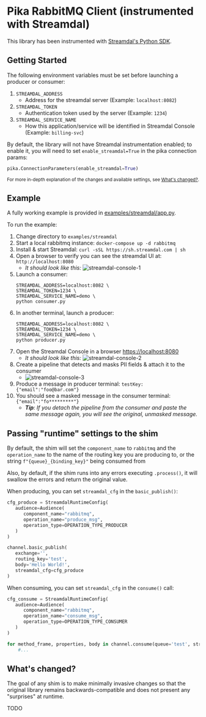 Pika RabbitMQ Client (instrumented with Streamdal)
=====================================================================================

This library has been instrumented with [Streamdal's Python SDK](https://github.com/streamdal/streamdal/tree/main/sdks/python).

## Getting Started

The following environment variables must be set before launching a producer or consumer:

1. `STREAMDAL_ADDRESS`
   - Address for the streamdal server (Example: `localhost:8082`)
1. `STREAMDAL_TOKEN`
   - Authentication token used by the server (Example: `1234`)
1. `STREAMDAL_SERVICE_NAME`
   - How this application/service will be identified in Streamdal Console (Example: `billing-svc`)

By default, the library will not have Streamdal instrumentation enabled; to enable it,
you will need to set `enable_streamdal=True` in the pika connection params:

```python
pika.ConnectionParameters(enable_streamdal=True)
```

<sub>For more in-depth explanation of the changes and available settings, see [What's changed?](#whats-changed).</sub>

## Example

A fully working example is provided in [examples/streamdal/app.py](examples/streamdal/consumer.py).

To run the example:

1. Change directory to `examples/streamdal`
1. Start a local rabbitmq instance: `docker-compose up -d rabbitmq`
1. Install & start Streamdal: `curl -sSL https://sh.streamdal.com | sh`
1. Open a browser to verify you can see the streamdal UI at: `http://localhost:8080`
   - _It should look like this:_ ![streamdal-console-1](./assets/streamdal-console-1.png)
1. Launch a consumer:
    ```
    STREAMDAL_ADDRESS=localhost:8082 \
    STREAMDAL_TOKEN=1234 \
    STREAMDAL_SERVICE_NAME=demo \
    python consumer.py
    ```
1. In another terminal, launch a producer:
    ```
    STREAMDAL_ADDRESS=localhost:8082 \
    STREAMDAL_TOKEN=1234 \
    STREAMDAL_SERVICE_NAME=demo \
    python producer.py
    ```
1. Open the Streamdal Console in a browser [https://localhost:8080](https://localhost:8080)
   - _It should look like this:_ ![streamdal-console-2](./assets/streamdal-console-2.png)
1. Create a pipeline that detects and masks PII fields & attach it to the consumer
   - ![streamdal-console-3](./assets/streamdal-console-3.gif)
1. Produce a message in producer terminal: `testKey:{"email":"foo@bar.com"}`
1. You should see a masked message in the consumer terminal: `{"email":"fo*********"}`
   - _**Tip**: If you detach the pipeline from the consumer and paste the same message again, you
     will see the original, unmasked message._

## Passing "runtime" settings to the shim

By default, the shim will set the `component_name` to `rabbitmq` and the `operation_name`
to the name of the routing key you are producing to, or the string `f"{queue}_{binding_key}"` being consumed from

Also, by default, if the shim runs into any errors executing `.process()`,
it will swallow the errors and return the original value.

When producing, you can set `streamdal_cfg` in the `basic_publish()`:

```python
cfg_produce = StreamdalRuntimeConfig(
   audience=Audience(
      component_name="rabbitmq",
      operation_name="produce_msg",
      operation_type=OPERATION_TYPE_PRODUCER
   )
)

channel.basic_publish(
   exchange='',
   routing_key='test',
   body='Hello World!',
   streamdal_cfg=cfg_produce
)
```

When consuming, you can set `streamdal_cfg` in the `consume()` call:

```python
cfg_consume = StreamdalRuntimeConfig(
   audience=Audience(
      component_name="rabbitmq",
      operation_name="consume_msg",
      operation_type=OPERATION_TYPE_CONSUMER
   )
)

for method_frame, properties, body in channel.consume(queue='test', streamdal_cfg=cfg_consume):
    #...
```

## What's changed?

The goal of any shim is to make minimally invasive changes so that the original
library remains backwards-compatible and does not present any "surprises" at
runtime.

TODO
